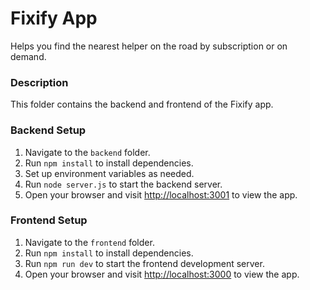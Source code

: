 # Fixify App
Helps you find the nearest helper on the road by subscription or on demand.

### Description
This folder contains the backend and frontend of the Fixify app.

### Backend Setup
1. Navigate to the `backend` folder.
2. Run `npm install` to install dependencies.
3. Set up environment variables as needed.
4. Run `node server.js` to start the backend server.
5. Open your browser and visit [http://localhost:3001](http://localhost:3001) to view the app.

### Frontend Setup
1. Navigate to the `frontend` folder.
2. Run `npm install` to install dependencies.
3. Run `npm run dev` to start the frontend development server.
4. Open your browser and visit [http://localhost:3000](http://localhost:3000) to view the app.
